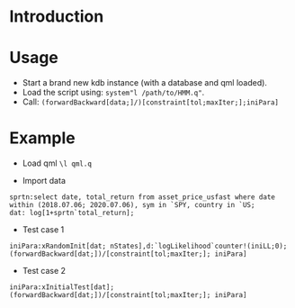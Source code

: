 # Introduction
# Usage
  * Start a brand new kdb instance (with a database and qml loaded).
  * Load the script using: `system"l /path/to/HMM.q"`.
  * Call: `(forwardBackward[data;]/)[constraint[tol;maxIter;];iniPara]`
# Example
 * Load qml
  `\l qml.q`
  
 * Import data
 ```
 sprtn:select date, total_return from asset_price_usfast where date within (2018.07.06; 2020.07.06), sym in `SPY, country in `US;
 dat: log[1+sprtn`total_return];
 ```
 
 * Test case 1
```
iniPara:xRandomInit[dat; nStates],d:`logLikelihood`counter!(iniLL;0);
(forwardBackward[dat;])/[constraint[tol;maxIter;]; iniPara]
```
 
 * Test case 2
```
iniPara:xInitialTest[dat];
(forwardBackward[dat;])/[constraint[tol;maxIter;]; iniPara]
```

